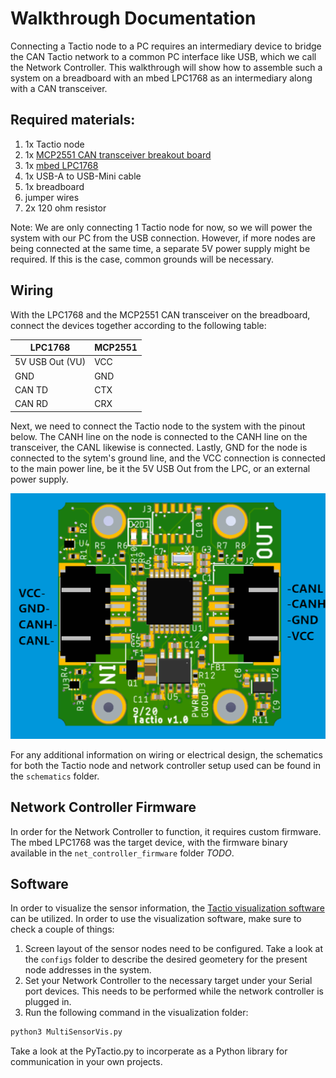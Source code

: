 # Walkthrough Documentation

Connecting a Tactio node to a PC requires an intermediary device to bridge the CAN Tactio network to a common PC interface like USB, which we call the Network Controller. This walkthrough will show how to assemble such a system on a breadboard with an mbed LPC1768 as an intermediary along with a CAN transceiver.

## Required materials:
1. 1x Tactio node
2. 1x [MCP2551 CAN transceiver breakout board](http://www.mdfly.com/products/mcp2551-can-hi-spd-transceiver-breakout-board.html)
3. 1x [mbed LPC1768](https://os.mbed.com/platforms/mbed-LPC1768/)
4. 1x USB-A to USB-Mini cable
5. 1x breadboard
6. jumper wires
7. 2x 120 ohm resistor

Note: We are only connecting 1 Tactio node for now, so we will power the system with our PC from the USB connection. However, if more nodes are being connected at the same time, a separate 5V power supply might be required. If this is the case, common grounds will be necessary.

## Wiring

With the LPC1768 and the MCP2551 CAN transceiver on the breadboard, connect the devices together according to the following table:

|  LPC1768   | MCP2551 |
|------------|---------|
| 5V USB Out (VU) |   VCC   |
|    GND     	  |   GND   |
|   CAN TD        |   CTX   |
|   CAN RD        |   CRX   |

Next, we need to connect the Tactio node to the system with the pinout below. The CANH line on the node is connected to the CANH line on the transceiver, the CANL likewise is connected. Lastly, GND for the node is connected to the sytem's ground line, and the VCC connection is connected to the main power line, be it the 5V USB Out from the LPC, or an external power supply.

![Tactio node pinout](pinout.png)

For any additional information on wiring or electrical design, the schematics for both the Tactio node and network controller setup used can be found in the `schematics` folder.

## Network Controller Firmware 

In order for the Network Controller to function, it requires custom firmware. The mbed LPC1768 was the target device, with the firmware binary available in the `net_controller_firmware` folder *TODO*.

## Software 

In order to visualize the sensor information, the [Tactio visualization software](https://github.com/Touche-Design/tactio-software) can be utilized. In order to use the visualization software, make sure to check a couple of things:
1. Screen layout of the sensor nodes need to be configured. Take a look at the `configs` folder to describe the desired geometery for the present node addresses in the system.
2. Set your Network Controller to the necessary target under your Serial port devices. This needs to be performed while the network controller is plugged in.
3. Run the following command in the visualization folder:
```bash
python3 MultiSensorVis.py
```
Take a look at the PyTactio.py to incorperate as a Python library for communication in your own projects.

